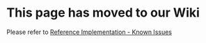# This page has moved to our Wiki

Please refer to [Reference Implementation - Known Issues](https://github.com/Azure/Enterprise-Scale/wiki/ALZ-Known-Issues)
